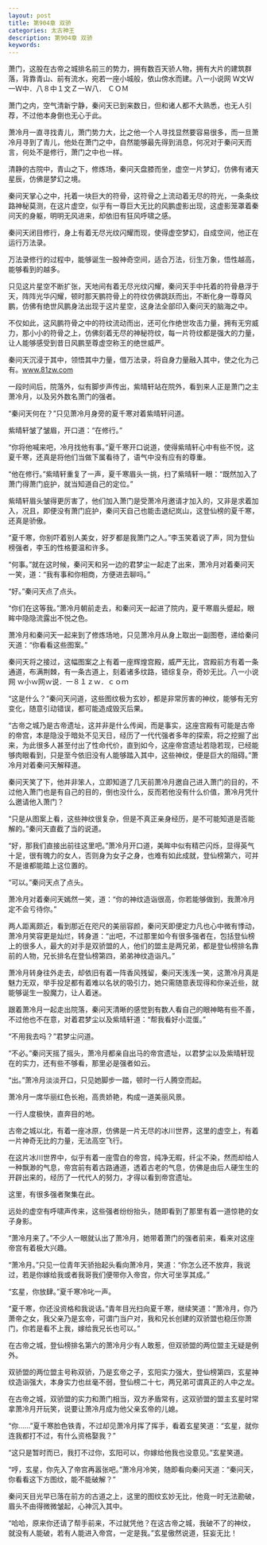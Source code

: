 ```yaml
---
layout: post
title: 第904章 双骄
categories: 太古神王
description: 第904章 双骄
keywords:
---
```


萧门，这股在古帝之城排名前三的势力，拥有数百天骄人物，拥有大片的建筑群落，背靠青山、前有流水，宛若一座小城般，依山傍水而建。八一小说网  Ｗ文Ｗ一Ｗ中．八８中１文Ｚ一Ｗ八． ＣＯＭ

萧门之内，空气清新宁静，秦问天已到来数日，但和诸人都不大熟悉，也无人引荐，不过他本身倒也无心于此。

萧冷月一直寻找青儿，萧门势力大，比之他一个人寻找显然要容易很多，而一旦萧冷月寻到了青儿，他处在萧门之中，自然能够最先得到消息，何况对于秦问天而言，何处不是修行，萧门之中也一样。

清静的古院中，青山之下，修炼场，秦问天盘膝而坐，虚空一片梦幻，仿佛有诸天星辰，仿佛是梦幻之境。

秦问天掌心之中，托着一块巨大的符骨，这符骨之上流动着无尽的符光，一条条纹路神秘莫测，在这片虚空，似乎有一尊巨大无比的风鹏虚影出现，这虚影笼罩着秦问天的身躯，明明无风进来，却依旧有狂风呼啸之感。

秦问天闭目修行，身上有着无尽光纹闪耀而现，使得虚空梦幻，自成空间，他正在运行万法录。

万法录修行的过程中，能够诞生一股神奇空间，适合万法，衍生万象，悟性越高，能够看到的越多。

只见这片星空不断扩张，天地间有着无尽光纹闪耀，秦问天手中托着的符骨悬浮于天，阵阵光华闪耀，顿时那天鹏符骨上的符纹仿佛跳跃而出，不断化身一尊尊风鹏，仿佛有绝世风鹏身法出现于这片星空，这身法全部印入秦问天的脑海之中。

不仅如此，这风鹏符骨之中的符纹流动而出，还可化作绝世攻击力量，拥有无穷威力，那小小的符骨之上，仿佛刻着无尽的神秘符纹，每一片符纹都是强大的力量，让人能够感受到昔日风鹏至尊虚空称王的绝世威严。

秦问天沉浸于其中，领悟其中力量，借万法录，将自身力量融入其中，使之化为己有。www.81zw.com

一段时间后，院落外，似有脚步声传出，紫晴轩站在院外，看到来人正是萧门之主萧冷月，以及另外数名萧门的强者。

“秦问天何在？”只见萧冷月身旁的夏千寒对着紫晴轩问道。

紫晴轩皱了皱眉，开口道：“在修行。”

“你将他喊来吧，冷月找他有事。”夏千寒开口说道，使得紫晴轩心中有些不悦，这夏千寒，还真是将他们当做下属看待了，语气中没有应有的尊重。

“他在修行。”紫晴轩重复了一声，夏千寒眉头一挑，扫了紫晴轩一眼：“既然加入了萧门得萧门庇护，就当知道自己的定位。”

紫晴轩眉头皱得更厉害了，他们加入萧门是受萧冷月邀请才加入的，又非是求着加入，况且，即便没有萧门庇护，秦问天自己也能击退纪岚山，这登仙榜的夏千寒，还真是骄傲。

“夏千寒，你别吓着别人美女，好歹都是我萧门之人。”李玉笑着说了声，同为登仙榜强者，李玉的性格要温和许多。

“何事。”就在这时候，秦问天和另一边的君梦尘一起走了出来，萧冷月对着秦问天一笑，道：“我有事和你相商，方便进去聊吗。”

“好。”秦问天点了点头。

“你们在这等我。”萧冷月朝前走去，和秦问天一起进了院内，夏千寒眉头蹙起，眼眸中隐隐流露出不悦之色。

萧冷月和秦问天一起来到了修炼场地，只见萧冷月从身上取出一副图卷，递给秦问天道：“你看看这些图案。”

秦问天将之接过，这幅图案之上有着一座辉煌宫殿，威严无比，宫殿前方有着一条通道，布满荆棘，有一条古道上，刻着诸多纹路，错综复杂，奇妙无比。八一小说网  ｗ小ｗ网ｗ说．一８１ｚｗ．ｃｏｍ

“这是什么？”秦问天问道，这些图纹极为玄妙，都是非常厉害的神纹，能够有无穷变化，随意引动错误，都可能造成毁灭后果。

“古帝之城乃是古帝遗址，这并非是什么传闻，而是事实，这座宫殿有可能是古帝的帝宫，本是隐没于暗处不见天日，经历了一代代强者多年的探索，将之挖掘了出来，为此很多人甚至付出了性命代价，直到如今，这座帝宫遗址若隐若现，已经能够肉眼看到，只是至今依旧没有人能够踏入其中，这些神纹，便是巨大的阻碍。”萧冷月对着秦问天解释道。

秦问天笑了下，他并非笨人，立即知道了几天前萧冷月邀自己进入萧门的目的，不过他入萧门也是有自己的目的，倒也没什么，反而若他没有什么价值，萧冷月凭什么邀请他入萧门？

“只是从图案上看，这些神纹很复杂，但是不真正亲身经历，是不可能知道是否能解的。”秦问天直截了当的说道。

“好，那我们直接出前往这里吧。”萧冷月开口道，美眸中似有精芒闪烁，显得英气十足，很有魄力的女人，否则身为女子之身，也难有如此成就，登仙榜第六，可并不是谁都能踏上这位置的。

“可以。”秦问天点了点头。

萧冷月对着秦问天嫣然一笑，道：“你的神纹造诣很高，你若能够做到，我萧冷月定不会亏待你。”

两人距离颇近，看到那近在咫尺的美丽容颜，秦问天即便定力凡也心中微有悸动，萧冷月笑容更是灿烂，转身道：“出吧，不过那里如今有很多强者在，包括登仙榜上的很多人，最大的对手是双骄盟的人，他们的盟主是两兄弟，都是登仙榜排名靠前的人物，兄长排名在登仙榜第四，弟弟神纹造诣凡。”

萧冷月转身往外走去，却依旧有着一阵香风残留，秦问天浅浅一笑，这萧冷月真是魅力无双，举手投足都有着难以名状的吸引力，她只需随意表现得和你亲近些，就能够诞生一股魔力，让人着迷。

跟着萧冷月一起走出院落，秦问天清晰的感觉到有数人看自己的眼神略有些不善，不过他也不在意，对着君梦尘以及紫晴轩道：“帮我看好小混蛋。”

“不用我去吗？”君梦尘问道。

“不必。”秦问天摇了摇头，萧冷月都亲自出马的帝宫遗址，以君梦尘以及紫晴轩现在的实力，还有些不够看，那里必是强者如云。

“出。”萧冷月淡淡开口，只见她脚步一踏，顿时一行人腾空而起。

萧冷月一席华丽红色长袍，高贵娇艳，构成一道美丽风景。

一行人度极快，直奔目的地。

古帝之城以北，有着一座冰原，仿佛是一片无尽的冰川世界，这里的虚空上，有着一片神奇无比的力量，无法高空飞行。

在这片冰川世界中，似乎有着一座雪白的帝宫，纯净无暇，纤尘不染，然而却给人一种飘渺的气息，帝宫前有着古路通道，透着古老的气息，仿佛是由后人硬生生的开辟出来的，经历了一代代人的努力，才得以看到帝宫遗址。

这里，有很多强者聚集在此。

远处的虚空有呼啸声传来，这些强者纷纷抬头，随即看到了那里有着一道惊艳的女子身影。

“萧冷月来了。”不少人一眼就认出了萧冷月，她带着萧门的强者前来，看来对这座帝宫有着极大兴趣。

“萧冷月。”只见一位青年天骄抬起头看向萧冷月，笑道：“你怎么还不放弃，我说过，若是你嫁给我或者我哥我们便带你入帝宫，你大可坐享其成。”

“玄星，你放肆。”夏千寒冷叱一声。

“夏千寒，你还没资格和我说话。”青年目光扫向夏千寒，继续笑道：“萧冷月，你乃萧帝之女，我父亲乃是玄帝，可谓门当户对，我和兄长创建的双骄盟也稳压你萧门，你若是看不上我，嫁给我兄长也可以。”

在古帝之城，登仙榜排名第六的萧冷月少有人敢惹，但双骄盟的两位盟主无疑是例外。

双骄盟的两位盟主号称双骄，乃是玄帝之子，玄阳实力强大，登仙榜第四，玄星神纹造诣强大，本身实力也丝毫不弱，登仙榜二十七，两兄弟可谓真正的人中之龙。

在古帝之城，双骄盟的实力和萧门相当，双方矛盾常有，这双骄盟的盟主玄星时常拿萧冷月开玩笑，说要让萧冷月成为他父亲玄帝的儿媳。

“你……”夏千寒脸色铁青，不过却见萧冷月挥了挥手，看着玄星笑道：“玄星，就你连我都打不过，有什么资格娶我？”

“这只是暂时而已，我打不过你，玄阳可以，你嫁给他我也没意见。”玄星笑道。

“哼，玄星，你先入了帝宫再嚣张吧。”萧冷月冷笑，随即看向秦问天道：“秦问天，你看看这下方图纹，能不能破解？”

秦问天目光早已落在前方的古道之上，这里的图纹玄妙无比，他竟一时无法勘破，眉头不由得微微皱起，心神沉入其中。

“哈哈，原来你还请了帮手前来，不过就凭他？在这古帝之城，我破不了的神纹，就没有人能破，若有人能进入帝宫，一定是我。”玄星傲然说道，狂妄无比！
